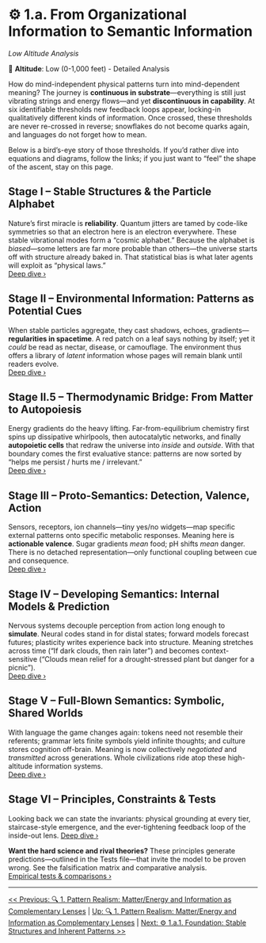 # ⚙️ 1.a. From Organizational Information to Semantic Information
<!-- markdownlint-disable MD036 -->
*Low Altitude Analysis*
<!-- markdownlint-enable MD036 -->

📍 **Altitude**: Low (0-1,000 feet) - Detailed Analysis

How do mind-independent physical patterns turn into mind-dependent meaning?  The journey is **continuous in substrate**—everything is still just vibrating strings and energy flows—and yet **discontinuous in capability**.  At six identifiable thresholds new feedback loops appear, locking-in qualitatively different kinds of information.  Once crossed, these thresholds are never re-crossed in reverse; snowflakes do not become quarks again, and languages do not forget how to mean.

Below is a bird’s-eye story of those thresholds.  If you’d rather dive into equations and diagrams, follow the links; if you just want to “feel” the shape of the ascent, stay on this page.

## Stage I – Stable Structures & the Particle Alphabet
Nature’s first miracle is **reliability**.  Quantum jitters are tamed by code-like symmetries so that an electron here is an electron everywhere.  These stable vibrational modes form a  “cosmic alphabet.”  Because the alphabet is *biased*—some letters are far more probable than others—the universe starts off with structure already baked in.  That statistical bias is what later agents will exploit as “physical laws.”  
[Deep dive ›](1a1-foundation.md)

## Stage II – Environmental Information: Patterns as Potential Cues
When stable particles aggregate, they cast shadows, echoes, gradients—**regularities in spacetime**.  A red patch on a leaf says nothing by itself; yet it *could* be read as nectar, disease, or camouflage.  The environment thus offers a library of *latent* information whose pages will remain blank until readers evolve.  
[Deep dive ›](1a2-environmental-information.md)

## Stage II.5 – Thermodynamic Bridge: From Matter to Autopoiesis
Energy gradients do the heavy lifting.  Far-from-equilibrium chemistry first spins up dissipative whirlpools, then autocatalytic networks, and finally **autopoietic cells** that redraw the universe into *inside* and *outside*.  With that boundary comes the first evaluative stance: patterns are now sorted by “helps me persist / hurts me / irrelevant.”  
[Deep dive ›](1a25-thermodynamic-bridge.md)

## Stage III – Proto-Semantics: Detection, Valence, Action
Sensors, receptors, ion channels—tiny yes/no widgets—map specific external patterns onto specific metabolic responses.  Meaning here is **actionable valence**.  Sugar gradients *mean* food; pH shifts *mean* danger.  There is no detached representation—only functional coupling between cue and consequence.  
[Deep dive ›](1a3-proto-semantics.md)

## Stage IV – Developing Semantics: Internal Models & Prediction
Nervous systems decouple perception from action long enough to **simulate**.  Neural codes stand in for distal states; forward models forecast futures; plasticity writes experience back into structure.  Meaning stretches across time (“If dark clouds, then rain later”) and becomes context-sensitive (“Clouds mean relief for a drought-stressed plant but danger for a picnic”).  
[Deep dive ›](1a4-developing-semantics.md)

## Stage V – Full-Blown Semantics: Symbolic, Shared Worlds
With language the game changes again: tokens need not resemble their referents; grammar lets finite symbols yield infinite thoughts; and culture stores cognition off-brain.  Meaning is now collectively *negotiated* and *transmitted* across generations.  Whole civilizations ride atop these high-altitude information systems.  
[Deep dive ›](1a5-full-semantics.md)

## Stage VI – Principles, Constraints & Tests
Looking back we can state the invariants: physical grounding at every tier, staircase-style emergence, and the ever-tightening feedback loop of the inside-out lens.
[Deep dive ›](1a6-core-principles.md)

**Want the hard science and rival theories?** These principles generate predictions—outlined in the Tests file—that invite the model to be proven wrong. See the falsification matrix and comparative analysis.  
[Empirical tests & comparisons ›](1a7-tests-comparisons.md)

---
[<< Previous: 🔍 1. Pattern Realism: Matter/Energy and Information as Complementary Lenses](../1-pattern-realism.md) | [Up: 🔍 1. Pattern Realism: Matter/Energy and Information as Complementary Lenses](../1-pattern-realism.md) | [Next: ⚙️ 1.a.1. Foundation: Stable Structures and Inherent Patterns >>](1a1-foundation.md)
